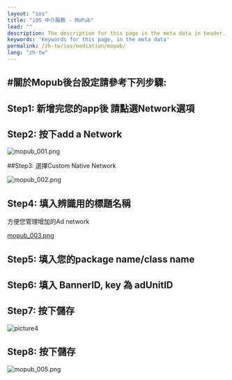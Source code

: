 ```yaml
---
layout: "ios"
title: "iOS 中介服務 - MoPub"
lead: ""
description: The description for this page in the meta data in header.
keywords: 'Keywords for this page, in the meta data'
permalink: /zh-tw/ios/mediation/mopub/
lang: "zh-tw"
---
```

#關於Mopub後台設定請參考下列步驟:
---
## Step1: 新增完您的app後 請點選Network選項

## Step2: 按下add a Network

![mopub_001.png]


##Step3: 選擇Custom Native Network

![mopub_002.png]


## Step4: 填入辨識用的標題名稱
方便您管理增加的Ad network

[mopub_003.png]


## Step5: 填入您的package name/class name

## Step6: 填入 BannerID, key 為 adUnitID

## Step7: 按下儲存

![picture4]


## Step8: 按下儲存

![mopub_005.png]




[mopub_001.png]: {{site.baseurl}}/assets/img/mopub_001.png
[mopub_002.png]: {{site.baseurl}}/assets/img/mopub_002.png
[mopub_003.png]: {{site.baseurl}}/assets/img/mopub_003.png
[picture4]: {{site.baseurl}}/assets/img/Mopub_004-i.png
[mopub_005.png]: {{site.baseurl}}/assets/img/mopub_005.png

